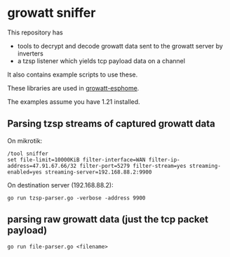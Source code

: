 # growatt sniffer
This repository has 
* tools to decrypt and decode growatt data sent to the growatt server by inverters
* a tzsp listener which yields tcp payload data on a channel

It also contains example scripts to use these.

These libraries are used in [growatt-esphome](https://github.com/hsmade/growatt-esphome).

The examples assume you have 1.21 installed.

## Parsing tzsp streams of captured growatt data
On mikrotik:
```
/tool sniffer
set file-limit=10000KiB filter-interface=WAN filter-ip-address=47.91.67.66/32 filter-port=5279 filter-stream=yes streaming-enabled=yes streaming-server=192.168.88.2:9900
```

On destination server (192.168.88.2):
```
go run tzsp-parser.go -verbose -address 9900
```

## parsing raw growatt data (just the tcp packet payload)
```
go run file-parser.go <filename>
```
